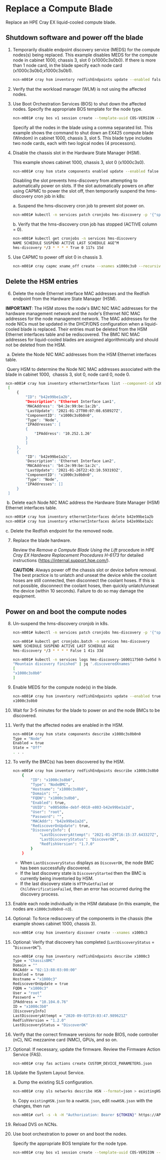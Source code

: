 # Replace a Compute Blade

Replace an HPE Cray EX liquid-cooled compute blade.

## Shutdown software and power off the blade

1. Temporarily disable endpoint discovery service (MEDS) for the compute nodes(s) being replaced.
   This example disables MEDS for the compute node in cabinet 1000, chassis 3, slot 0 (x1000c3s0b0). If there is more than 1 node card, in the blade specify each node card (x1000c3s0b0,x1000c3s0b1).

   ```bash
   ncn-m001# cray hsm inventory redfishEndpoints update --enabled false x1000c3s0b0
   ```

2. Verify that the workload manager (WLM) is not using the affected nodes.

3. Use Boot Orchestration Services (BOS) to shut down the affected nodes. Specify the appropriate BOS template for the node type.

   ```bash
   ncn-m001# cray bos v1 session create --template-uuid COS-VERSION --operation shutdown --limit x1000c3s0b0n0,x1000c3s0b0n1,x1000c3s0b1n0,x1000c3s0b1n1
   ```
   
   Specify all the nodes in the blade using a comma separated list. This example shows the command to shut down an EX425 compute blade (Windom) in cabinet 1000, chassis 3, slot 5. This blade type includes two node cards, each with two logical nodes (4 processors).
   
4. Disable the chassis slot in the Hardware State Manager (HSM).

   This example shows cabinet 1000, chassis 3, slot 0 (x1000c3s0).

   ```bash
   ncn-m001# cray hsm state components enabled update --enabled false x1000c3s0
   ```

   Disabling the slot prevents hms-discovery from attempting to automatically power on slots. If the slot
   automatically powers on after using CAPMC to power the slot off, then temporarily suspend the hms-discovery cron job in k8s:

   a. Suspend the hms-discovery cron job to prevent slot power on.

   ```bash
   ncn-m001# kubectl -n services patch cronjobs hms-discovery -p '{"spec" : {"suspend" : true }}'
   ```

   b. Verify that the hms-discovery cron job has stopped (ACTIVE column = 0).

   ```bash
   ncn-m001# kubectl get cronjobs -n services hms-discovery
   NAME SCHEDULE SUSPEND ACTIVE LAST SCHEDULE AGE^M
   hms-discovery */3 * * * * True 0 117s 15d
   ```

5. Use CAPMC to power off slot 0 in chassis 3.

   ```bash
   ncn-m001# cray capmc xname_off create --xnames x1000c3s0 --recursive true --format json
   ```

## Delete the HSM entries

6.  Delete the node Ethernet interface MAC addresses and the Redfish endpoint from the Hardware State
   Manager (HSM).
   
   **IMPORTANT**: The HSM stores the node's BMC NIC MAC addresses for the hardware management
   network and the node's Ethernet NIC MAC addresses for the node management network. The MAC
   addresses for the node NICs must be updated in the DHCP/DNS configuration when a liquid-cooled
   blade is replaced. Their entries must be deleted from the HSM Ethernet interfaces table and be rediscovered. The BMC NIC MAC addresses for liquid-cooled blades are assigned algorithmically
   and should not be deleted from the HSM.
   
   ​	a.  Delete the Node NIC MAC addresses from the HSM Ethernet interfaces table.
   
   ​		Query HSM to determine the Node NIC MAC addresses associated with the blade in cabinet 1000,
   ​		chassis 3, slot 0, node card 0, node 0.
   
   ```bash
   ncn-m001# cray hsm inventory ethernetInterfaces list --component-id x1000c3s0b0n0 --format json
   	[
   		{
   			"ID": "b42e99be1a2b",
   			"Description": "Ethernet Interface Lan1",
   			"MACAddress": "b4:2e:99:be:1a:2b",
   			"LastUpdate": "2021-01-27T00:07:08.658927Z",
   			"ComponentID": "x1000c3s0b0n0",
   			"Type": "Node",
   			"IPAddresses": [
   			{
   				"IPAddress": "10.252.1.26"
   			}
   			]
   		},
   		{
   			"ID": "b42e99be1a2c",
   			"Description": "Ethernet Interface Lan2",
   			"MACAddress": "b4:2e:99:be:1a:2c",
   			"LastUpdate": "2021-01-26T22:43:10.593193Z",
   			"ComponentID": "x1000c3s0b0n0",
   			"Type": "Node",
   			"IPAddresses": []
   		}
   	]
   ```
   
   ​	b. Delete each Node NIC MAC address the Hardware State Manager (HSM) Ethernet interfaces table.
   
   ```bash
   ncn-m001# cray hsm inventory ethernetInterfaces delete b42e99be1a2b
   ncn-m001# cray hsm inventory ethernetInterfaces delete b42e99be1a2c
   ```
   
   c. Delete the Redfish endpoint for the removed node.
   
7. Replace the blade hardware. 

   Review the *Remove a Compute Blade Using the Lift* procedure in *HPE Cray EX Hardware Replacement Procedures H-6173* for detailed instructions (https://internal.support.hpe.com/).
   
   **CAUTION**: Always power off the chassis slot or device before removal. The best practice is to unlatch
   and unseat the device while the coolant hoses are still connected, then disconnect the coolant hoses.
   If this is not possible, disconnect the coolant hoses, then quickly unlatch/unseat the device (within 10
   seconds). Failure to do so may damage the equipment.

## Power on and boot the compute nodes

8. Un-suspend the hms-discovery cronjob in k8s.

   ```bash
   ncn-m001# kubectl -n services patch cronjobs hms-discovery -p '{"spec" : {"suspend" : false }}'
   
   ncn-m001# kubectl get cronjobs.batch -n services hms-discovery
   NAME SCHEDULE SUSPEND ACTIVE LAST SCHEDULE AGE
   hms-discovery */3 * * * * False 1 41s 33d
   
   ncn-m001# kubectl -n services logs hms-discovery-1600117560-5w95d hms-discovery | grep 
   "Mountain discovery finished" | jq '.discoveredXnames'
   [
   "x1000c3s0b0"
   ]
   ```

9. Enable MEDS for the compute node(s) in the blade.

   ```bash
   ncn-m001# cray hsm inventory redfishEndpoints update --enabled true --rediscover-on-update true
   x1000c3s0b0
   ```

10. Wait for 3-5 minutes for the blade to power on and the node BMCs to be discovered.

11. Verify that the affected nodes are enabled in the HSM.

    ```bash
    ncn-m001# cray hsm state components describe x1000c3s0b0n0
    Type = "Node"
    Enabled = true
    State = "Off"
    . . .
    ```

12. To verify the BMC(s) has been discovered by the HSM.

    ```bash
    ncn-m001# cray hsm inventory redfishEndpoints describe x1000c3s0b0 --format json
    	{
    		"ID": "x1000c3s0b0",
    		"Type": "NodeBMC",
    		"Hostname": "x1000c3s0b0",
    		"Domain": "",
    		"FQDN": "x1000c3s0b0",
    		"Enabled": true,
    		"UUID": "e005dd6e-debf-0010-e803-b42e99be1a2d",
    		"User": "root",
    		"Password": "",
    		"MACAddr": "b42e99be1a2d",
    		"RediscoverOnUpdate": true,
    		"DiscoveryInfo": {
    			"LastDiscoveryAttempt": "2021-01-29T16:15:37.643327Z",
    			"LastDiscoveryStatus": "DiscoverOK",
    			"RedfishVersion": "1.7.0"
    		}
    	}
    ```

    - When `LastDiscoveryStatus` displays as `DiscoverOK`, the node BMC has been successfully discovered.
    -  If the last discovery state is `DiscoveryStarted` then the BMC is currently being inventoried by HSM.
    - If the last discovery state is `HTTPsGetFailed` or `ChildVerificationFailed`, then an error has
      occurred during the discovery process.

13. Enable each node individually in the HSM database (in this example, the nodes are `x1000c3s0b0n0-n3`).

14. Optional: To force rediscovery of the components in the chassis (the example shows cabinet 1000, chassis 3).

    ```bash
    ncn-m001# cray hsm inventory discover create --xnames x1000c3
    ```

15. Optional: Verify that discovery has completed (`LastDiscoveryStatus` = "`DiscoverOK`").

    ```bash
    ncn-m001# cray hsm inventory redfishEndpoints describe x1000c3
    Type = "ChassisBMC"
    Domain = ""
    MACAddr = "02:13:88:03:00:00"
    Enabled = true
    Hostname = "x1000c3"
    RediscoverOnUpdate = true
    FQDN = "x1000c3"
    User = "root"
    Password = ""
    IPAddress = "10.104.0.76"
    ID = "x1000c3b0"
    [DiscoveryInfo]
    LastDiscoveryAttempt = "2020-09-03T19:03:47.989621Z"
    RedfishVersion = "1.2.0"
    LastDiscoveryStatus = "DiscoverOK"
    ```

16. Verify that the correct firmware versions for node BIOS, node controller (nC), NIC mezzanine card (NMC), GPUs, and so on.
    
17. Optional: If necessary, update the firmware. Review the Firmware Action Service (FAS).

    ```bash
    ncn-m001# cray fas actions create CUSTOM_DEVICE_PARAMETERS.json
    ```

18. Update the System Layout Service.

    a. Dump the existing SLS configuration.

    ```bash
    ncn-m001# cray sls networks describe HSN --format=json > existingHSN.json
    ```

    b. Copy `existingHSN.json` to a `newHSN.json`, edit `newHSN.json` with the changes, then run

    ```bash
    ncn-m001# curl -s -k -H "Authorization: Bearer ${TOKEN}" https://API_SYSTEM/apis/sls/v1/networks/HSN -X PUT -d @newHSN.json
    ```

19. Reload DVS on NCNs.

20. Use boot orchestration to power on and boot the nodes.

    Specify the appropriate BOS template for the node type.

    ```bash
    ncn-m001# cray bos v1 session create --template-uuid COS-VERSION --operation reboot --limit x1000c3s0b0n0,x1000c3s0b0n1,x1000c3s0b1n0,x1000c3s0b1n1
    ```

